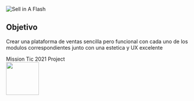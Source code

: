 ![Sell in A Flash](https://i.ibb.co/ygWHtxS/logo.png)
<h2>Objetivo</h2>
<p>Crear una plataforma de ventas sencilla pero funcional con cada uno de los modulos correspondientes junto con una estetica y UX excelente</p> 
Mission Tic 2021 Project<br>
<img src="https://user-images.githubusercontent.com/15638221/133898137-b82cb2af-54f6-4330-bbbf-327f69d6ef40.png" width="90" height="90">


